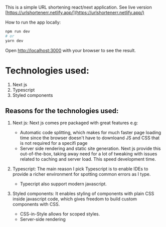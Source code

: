This is a simple URL shortening react/next application. See live version [https://urlshortenerr.netlify.app/](https://urlshortenerr.netlify.app/)

How to run the app locally:

```bash
npm run dev
# or
yarn dev
```

Open [http://localhost:3000](http://localhost:3000) with your browser to see the result.

# Technologies used:
1. Next js
2. Typescript
3. Styled components

## Reasons for the technologies used:

1. Next js: Next js comes pre packaged with great features e.g:
   - Automatic code splitting, which makes for much faster page loading time since the browser doesn't have to downloand JS and CSS that is not required for a specifi page
   - Server side rendering and static site generation. Next js provide this out-of-the-box, taking away need for a lot of tweaking with issues related to caching and server load. This speed development time.

2. Typescript: The main reason I pick Typescript is to enable IDEs to provide a richer environment for spotting common errors as I type. 
    - Typecript also support modern javascript.

3. Styled components: It enables styling of components with plain CSS inside javascript code, which gives freedom to build custom components with CSS.
     - CSS-in-Style allows for scoped styles. 
     - Server-side rendering
